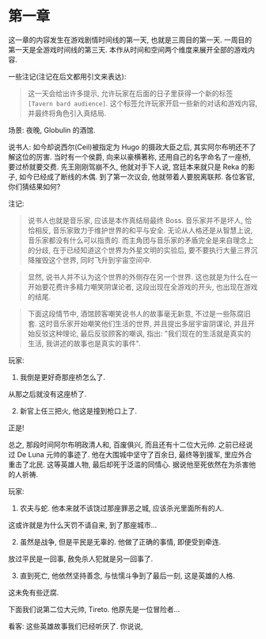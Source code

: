 # 第一章

这一章的内容发生在游戏剧情时间线的第一天, 也就是三周目的第一天. 一周目的第一天是全游戏时间线的第三天. 本作从时间和空间两个维度来展开全部的游戏内容.

一些注记(注记在后文都用引文来表达):

> 这一天会给出许多提示, 允许玩家在后面的日子里获得一个新的标签 `[Tavern bard audience]`. 这个标签允许玩家开启一些新的对话和游戏内容, 并最终将角色引入真结局.

场景: 夜晚, Globulin 的酒馆.

说书人: 如今却说西尔(Ceil)被指定为 Hugo 的摄政大臣之后, 其实阿尔布明还不了解这位的厉害. 当时有一个侯爵, 向来以豪横著称, 还用自己的名字命名了一座桥, 要过桥就要交费. 先王刚刚驾崩不久, 他就对手下人说, 宫廷本来就只是 Reka 的影子, 如今已经成了断线的木偶. 到了第一次议会, 他就带着人要脱离联邦. 各位客官, 你们猜结果如何?

注记:

> 说书人也就是音乐家, 应该是本作真结局最终 Boss. 音乐家并不是坏人, 恰恰相反, 音乐家致力于维护世界的和平与安全. 无论从人格还是从智慧上说, 音乐家都没有什么可以指责的. 而主角团与音乐家的矛盾完全是来自理念上的分歧, 在于已经知道这个世界为外星文明的实验后, 要不要执行大量三界沉降摧毁这个世界, 同时飞升到宇宙空间中.

> 显然, 说书人并不认为这个世界的外侧存在另一个世界. 这也就是为什么在一开始要花费许多精力嘲笑阴谋论者, 这段出现在全游戏的开头, 也出现在游戏的结尾.

> 下面这段情节中, 酒馆顾客嘲笑说书人的故事毫无新意, 不过是一些陈腐旧套. 这时音乐家开始嘲笑他们生活的世界, 并且提出多层宇宙阴谋论, 并且开始反驳这种理论, 最后反驳顾客的嘲讽, 指出: "我们现在的生活就是真实的生活, 我讲述的故事也是真实的事件".

玩家:

1. 我倒是更好奇那座桥怎么了.

从那之后就没有这座桥了.

2. 新官上任三把火, 他这是撞到枪口上了.

正是!

总之, 那段时间阿尔布明政清人和, 百废俱兴, 而且还有十二位大元帅. 之前已经说过 De Luna 元帅的事迹了. 他在大围城中坚守了百余日, 最终等到援军, 里应外合重击了北民. 这等英雄人物, 最后却死于泛滥的同情心. 据说他至死依然在为杀害他的人祈祷.

玩家:

1. 农夫与蛇. 他本来就不该饶过那座罪恶之城, 应该杀光里面所有的人.

这或许就是为什么天罚不请自来, 到了那座城市...

2. 虽然是战争, 但是平民是无辜的. 他做了正确的事情, 即便受到牵连.

放过平民是一回事, 赦免杀人犯就是另一回事了.

3. 直到死亡, 他依然坚持善念, 与怯懦斗争到了最后一刻, 这是英雄的人格.

这未免有些迂腐.

下面我们说第二位大元帅, Tireto. 他原先是一位冒险者...

看客: 这些英雄故事我们已经听厌了. 你说说,
